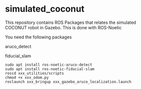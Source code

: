 # simulated_coconut
This repository contains ROS Packages that relates the simulated COCONUT robot in Gazebo. This is done with ROS-Noetic

You need the following packages

aruco_detect

fiducial_slam

```
sudo apt install ros-noetic-aruco-detect
sudo apt install ros-noetic-fiducial-slam
roscd xxx_utilities/scripts
chmod +x xxx_odom.py
roslaunch xxx_bringup xxx_gazebo_aruco_localization.launch
```
